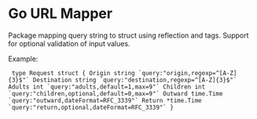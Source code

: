 # Go URL Mapper

Package mapping query string to struct using reflection and tags.
Support for optional validation of input values.

Example:

``
type Request struct {
    Origin string `query:"origin,regexp=^[A-Z]{3}$"`
    Destination string `query:"destination,regexp=^[A-Z]{3}$"`
    Adults int `query:"adults,default=1,max=9"`
    Children int `query:"children,optional,default=0,max=9"`
    Outward time.Time `query:"outward,dateFormat=RFC_3339"`
    Return *time.Time `query:"return,optional,dateFormat=RFC_3339"`
}``
